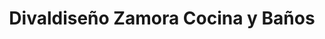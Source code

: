 ---
title: "Divaldiseño Zamora Cocina y Baños"
url: /zamora/divaldiseno-zamora-cocina-y-banos/
shop: cocina
---
